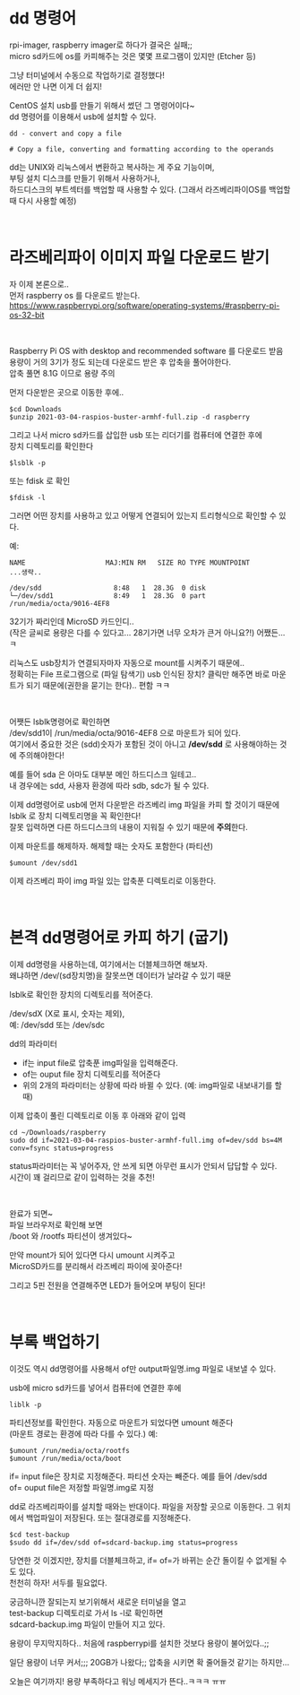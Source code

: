 # dd 명령어
rpi-imager, raspberry imager로 하다가 결국은 실패;;  
micro sd카드에 os를 카피해주는 것은 몇몇 프로그램이 있지만 (Etcher 등)

그냥 터미널에서 수동으로 작업하기로 결정했다!   
에러만 안 나면 이게 더 쉽지!    

CentOS 설치 usb를 만들기 위해서 썼던 그 명령어이다~  
dd 명령어를 이용해서 usb에 설치할 수 있다.

```
dd - convert and copy a file

# Copy a file, converting and formatting according to the operands
```

dd는 UNIX와 리눅스에서 변환하고 복사하는 게 주요 기능이며,    
부팅 설치 디스크를 만들기 위해서 사용하거나,   
하드디스크의 부트섹터를 백업할 때 사용할 수 있다. (그래서 라즈베리파이OS를 백업할 때 다시 사용할 예정)

<br>

# 라즈베리파이 이미지 파일 다운로드 받기
자 이제 본론으로..  
먼저 raspberry os 를 다운로드 받는다.  
https://www.raspberrypi.org/software/operating-systems/#raspberry-pi-os-32-bit

<br>

Raspberry Pi OS with desktop and recommended software 를 다운로드 받음   
용량이 거의 3기가 정도 되는데 다운로드 받은 후
압축을 풀어야한다.   
압축 풀면 8.1G 이므로 용량 주의

먼저 다운받은 곳으로 이동한 후에..
```
$cd Downloads
$unzip 2021-03-04-raspios-buster-armhf-full.zip -d raspberry
```

그리고 나서 micro sd카드를 삽입한 usb 또는 리더기를 컴퓨터에 연결한 후에  
장치 디렉토리를 확인한다
```shell 
$lsblk -p
```
또는 fdisk 로 확인
```shell
$fdisk -l
```

그러면 어떤 장치를 사용하고 있고 어떻게 연결되어 있는지 트리형식으로 확인할 수 있다.

예:
```
NAME                    MAJ:MIN RM   SIZE RO TYPE MOUNTPOINT
...생략..

/dev/sdd                  8:48   1  28.3G  0 disk 
└─/dev/sdd1               8:49   1  28.3G  0 part /run/media/octa/9016-4EF8
```
32기가 짜리인데 MicroSD 카드인디..   
(작은 글씨로 용량은 다를 수 있다고... 28기가면 너무 오차가 큰거 아니요?!)
어쨌든...ㅋ

리눅스도 usb장치가 연결되자마자 자동으로 mount를 시켜주기 때문에..   
정확히는 File 프로그램으로 (파일 탐색기) usb 인식된 장치? 클릭만 해주면 
바로 마운트가 되기 때문에(권한을 묻기는 한다).. 편함 ㅋㅋ

<br>

어쨋든 lsblk명령어로 확인하면   
/dev/sdd1이 /run/media/octa/9016-4EF8 으로 마운트가 되어 있다.  
여기에서 중요한 것은 (sdd)숫자가 포함된 것이 아니고 **/dev/sdd** 로 사용해야하는 것에 주의해야한다!  

예를 들어 sda 은 아마도 대부분 메인 하드디스크 일테고..     
내 경우에는 sdd, 사용자 환경에 따라 sdb, sdc가 될 수 있다.  

이제 dd명령어로 usb에 먼저 다운받은 라즈베리 img 파일을 카피 할 것이기 때문에    
lsblk 로 장치 디렉토리명을 꼭 확인한다!   
잘못 입력하면 다른 하드디스크의 내용이 지워질 수 있기 때문에 **주의**한다.

이제 마운트를 해제하자. 해제할 때는 숫자도 포함한다 (파티션)
```
$umount /dev/sdd1
```

이제 라즈베리 파이 img 파일 있는 압축푼 디렉토리로 이동한다.  


<br>

# 본격 dd명령어로 카피 하기 (굽기)
이제 dd명령을 사용하는데, 여기에서는 더블체크하면 해보자.  
왜냐하면 /dev/(sd장치명)을 잘못쓰면 데이터가 날라갈 수 있기 때문  

lsblk로 확인한 장치의 디렉토리를 적어준다.

/dev/sdX (X로 표시, 숫자는 제외),    
예: /dev/sdd  또는 /dev/sdc   

dd의 파라미터
- if는 input file로 압축푼 img파일을 입력해준다.
- of는 ouput file 장치 디렉토리를 적어준다
- 위의 2개의 파라미터는 상황에 따라 바뀔 수 있다. (예: img파일로 내보내기를 할때)

이제 압축이 풀린 디렉토리로 이동 후 아래와 같이 입력
```shell
cd ~/Downloads/raspberry
sudo dd if=2021-03-04-raspios-buster-armhf-full.img of=dev/sdd bs=4M conv=fsync status=progress
```
status파라미터는 꼭 넣어주자, 안 쓰게 되면 아무런 표시가 안되서 답답할 수 있다.  
시간이 꽤 걸리므로 같이 입력하는 것을 추천!

<br>

완료가 되면~  
파일 브라우저로 확인해 보면  
/boot 와 /rootfs 파티션이 생겨있다~  

만약 mount가 되어 있다면 다시 umount 시켜주고   
MicroSD카드를 분리해서 라즈베리 파이에 꽂아준다!

그리고 5핀 전원을 연결해주면 LED가 들어오며 부팅이 된다!

<br>

# 부록 백업하기
이것도 역시 dd명령어를 사용해서 of만 output파일명.img 파일로 내보낼 수 있다.

usb에 micro sd카드를 넣어서 컴퓨터에 연결한 후에
```
liblk -p
```

파티션정보를 확인한다.
자동으로 마운트가 되었다면 umount 해준다  
(마운트 경로는 환경에 따라 다를 수 있다.)
예:
```
$umount /run/media/octa/rootfs
$umount /run/media/octa/boot

```

if= input file은 장치로 지정해준다. 파티션 숫자는 빼준다. 예를 들어 /dev/sdd  
of= ouput file은 저정할 파일명.img로 지정

dd로 라즈베리파이를 설치할 때와는 반대이다. 
파일을 저장할 곳으로 이동한다. 그 위치에서 백업파일이 저장된다. 또는 절대경로를 지정해준다.

```
$cd test-backup
$sudo dd if=/dev/sdd of=sdcard-backup.img status=progress
```

당연한 것 이겠지만, 장치를 더블체크하고, if= of=가 바뀌는 순간 돌이킬 수 없게될 수도 있다.  
천천히 하자! 서두를 필요없다.

궁금하니깐 잘되는지 보기위해서 새로운 터미널을 열고  
test-backup 디렉토리로 가서 ls -l로 확인하면   
sdcard-backup.img 파일이 만들어 지고 있다.

용량이 무지막지하다.. 처음에 raspberrypi를 설치한 것보다 용량이 불어있다..;;

일단 용량이 너무 커서;;; 20GB가 나왔다;;
압축을 시키면 확 줄어들것 같기는 하지만...

오늘은 여기까지! 용량 부족하다고 워닝 메세지가 뜬다..ㅋㅋㅋ ㅠㅠ

